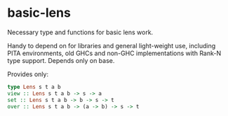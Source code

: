 basic-lens
=====

Necessary type and functions for basic lens work.

Handy to depend on for libraries and general light-weight use,
including PITA environments, old GHCs and non-GHC implementations with
Rank-N type support. Depends only on base.

Provides only:

``` haskell
type Lens s t a b
view :: Lens s t a b -> s -> a
set :: Lens s t a b -> b -> s -> t
over :: Lens s t a b -> (a -> b) -> s -> t
```
